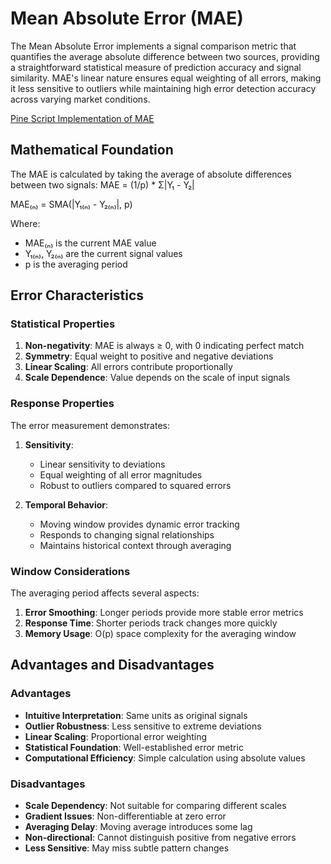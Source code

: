 # Mean Absolute Error (MAE)

The Mean Absolute Error implements a signal comparison metric that quantifies the average absolute difference between two sources, providing a straightforward statistical measure of prediction accuracy and signal similarity. MAE's linear nature ensures equal weighting of all errors, making it less sensitive to outliers while maintaining high error detection accuracy across varying market conditions.

[Pine Script Implementation of MAE](https://github.com/mihakralj/pinescript/blob/main/indicators/errors/mae.pine)

## Mathematical Foundation

The MAE is calculated by taking the average of absolute differences between two signals: MAE = (1/p) * Σ|Y₁ - Y₂|

MAE₍ₙ₎ = SMA(|Y₁₍ₙ₎ - Y₂₍ₙ₎|, p)

Where:

- MAE₍ₙ₎ is the current MAE value
- Y₁₍ₙ₎, Y₂₍ₙ₎ are the current signal values
- p is the averaging period

## Error Characteristics

### Statistical Properties

1. **Non-negativity**: MAE is always ≥ 0, with 0 indicating perfect match
2. **Symmetry**: Equal weight to positive and negative deviations
3. **Linear Scaling**: All errors contribute proportionally
4. **Scale Dependence**: Value depends on the scale of input signals

### Response Properties

The error measurement demonstrates:

1. **Sensitivity**:
   - Linear sensitivity to deviations
   - Equal weighting of all error magnitudes
   - Robust to outliers compared to squared errors

2. **Temporal Behavior**:
   - Moving window provides dynamic error tracking
   - Responds to changing signal relationships
   - Maintains historical context through averaging

### Window Considerations

The averaging period affects several aspects:

1. **Error Smoothing**: Longer periods provide more stable error metrics
2. **Response Time**: Shorter periods track changes more quickly
3. **Memory Usage**: O(p) space complexity for the averaging window

## Advantages and Disadvantages

### Advantages

- **Intuitive Interpretation**: Same units as original signals
- **Outlier Robustness**: Less sensitive to extreme deviations
- **Linear Scaling**: Proportional error weighting
- **Statistical Foundation**: Well-established error metric
- **Computational Efficiency**: Simple calculation using absolute values

### Disadvantages

- **Scale Dependency**: Not suitable for comparing different scales
- **Gradient Issues**: Non-differentiable at zero error
- **Averaging Delay**: Moving average introduces some lag
- **Non-directional**: Cannot distinguish positive from negative errors
- **Less Sensitive**: May miss subtle pattern changes
